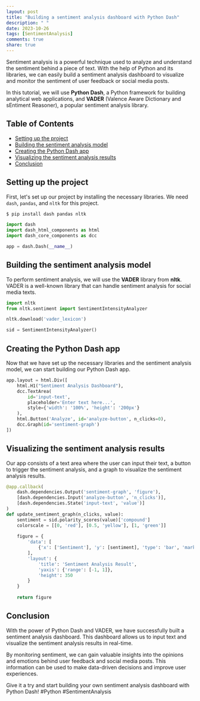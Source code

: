 ```yaml
---
layout: post
title: "Building a sentiment analysis dashboard with Python Dash"
description: " "
date: 2023-10-26
tags: [SentimentAnalysis]
comments: true
share: true
---
```


Sentiment analysis is a powerful technique used to analyze and understand the sentiment behind a piece of text. With the help of Python and its libraries, we can easily build a sentiment analysis dashboard to visualize and monitor the sentiment of user feedback or social media posts.

In this tutorial, we will use **Python Dash**, a Python framework for building analytical web applications, and **VADER** (Valence Aware Dictionary and sEntiment Reasoner), a popular sentiment analysis library.

## Table of Contents

- [Setting up the project](#setting-up-the-project)
- [Building the sentiment analysis model](#building-the-sentiment-analysis-model)
- [Creating the Python Dash app](#creating-the-python-dash-app)
- [Visualizing the sentiment analysis results](#visualizing-the-sentiment-analysis-results)
- [Conclusion](#conclusion)

## Setting up the project

First, let's set up our project by installing the necessary libraries. We need `dash`, `pandas`, and `nltk` for this project.

```python
$ pip install dash pandas nltk
```
```python
import dash
import dash_html_components as html
import dash_core_components as dcc

app = dash.Dash(__name__)
```

## Building the sentiment analysis model

To perform sentiment analysis, we will use the **VADER** library from **nltk**. VADER is a well-known library that can handle sentiment analysis for social media texts.

```python
import nltk
from nltk.sentiment import SentimentIntensityAnalyzer

nltk.download('vader_lexicon')

sid = SentimentIntensityAnalyzer()
```

## Creating the Python Dash app

Now that we have set up the necessary libraries and the sentiment analysis model, we can start building our Python Dash app.

```python
app.layout = html.Div([
    html.H1("Sentiment Analysis Dashboard"),
    dcc.TextArea(
        id='input-text',
        placeholder='Enter text here...',
        style={'width': '100%', 'height': '200px'}
    ),
    html.Button('Analyze', id='analyze-button', n_clicks=0),
    dcc.Graph(id='sentiment-graph')
])
```

## Visualizing the sentiment analysis results

Our app consists of a text area where the user can input their text, a button to trigger the sentiment analysis, and a graph to visualize the sentiment analysis results.

```python
@app.callback(
    dash.dependencies.Output('sentiment-graph', 'figure'),
    [dash.dependencies.Input('analyze-button', 'n_clicks')],
    [dash.dependencies.State('input-text', 'value')]
)
def update_sentiment_graph(n_clicks, value):
    sentiment = sid.polarity_scores(value)['compound']
    colorscale = [[0, 'red'], [0.5, 'yellow'], [1, 'green']]
    
    figure = {
        'data': [
            {'x': ['Sentiment'], 'y': [sentiment], 'type': 'bar', 'marker': {'color': sentiment, 'colorscale': colorscale}}
        ],
        'layout': {
            'title': 'Sentiment Analysis Result',
            'yaxis': {'range': [-1, 1]},
            'height': 350
        }
    }
    
    return figure
```

## Conclusion

With the power of Python Dash and VADER, we have successfully built a sentiment analysis dashboard. This dashboard allows us to input text and visualize the sentiment analysis results in real-time.

By monitoring sentiment, we can gain valuable insights into the opinions and emotions behind user feedback and social media posts. This information can be used to make data-driven decisions and improve user experiences.

Give it a try and start building your own sentiment analysis dashboard with Python Dash! #Python #SentimentAnalysis